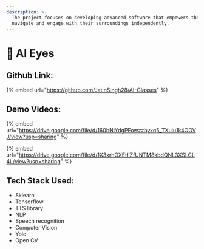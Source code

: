 ```yaml
---
description: >-
  The project focuses on developing advanced software that empowers the blind to
  navigate and engage with their surroundings independently.
---
```


# 👀 AI Eyes

## Github Link:

{% embed url="https://github.com/JatinSingh28/AI-Glasses" %}

## Demo Videos:

{% embed url="https://drive.google.com/file/d/160bNlYdgPFowzzbyxq5_TXulu1k4OOVJ/view?usp=sharing" %}

{% embed url="https://drive.google.com/file/d/1X3xrhOXEiflZfUNTM8kbdQNL3XSLCL4L/view?usp=sharing" %}

## Tech Stack Used:

* Sklearn
* Tensorflow
* TTS library
* NLP
* Speech recognition
* Computer Vision
* Yolo
* Open CV
